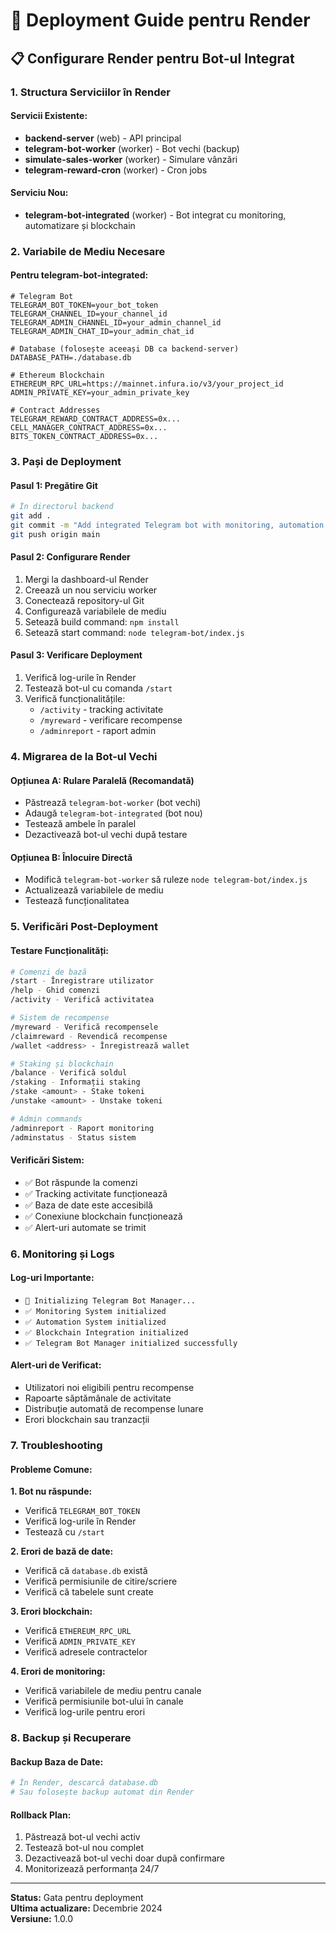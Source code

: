 # 🚀 Deployment Guide pentru Render

## 📋 Configurare Render pentru Bot-ul Integrat

### 1. **Structura Serviciilor în Render**

#### **Servicii Existente:**
- **backend-server** (web) - API principal
- **telegram-bot-worker** (worker) - Bot vechi (backup)
- **simulate-sales-worker** (worker) - Simulare vânzări
- **telegram-reward-cron** (worker) - Cron jobs

#### **Serviciu Nou:**
- **telegram-bot-integrated** (worker) - Bot integrat cu monitoring, automatizare și blockchain

### 2. **Variabile de Mediu Necesare**

#### **Pentru telegram-bot-integrated:**
```env
# Telegram Bot
TELEGRAM_BOT_TOKEN=your_bot_token
TELEGRAM_CHANNEL_ID=your_channel_id
TELEGRAM_ADMIN_CHANNEL_ID=your_admin_channel_id
TELEGRAM_ADMIN_CHAT_ID=your_admin_chat_id

# Database (folosește aceeași DB ca backend-server)
DATABASE_PATH=./database.db

# Ethereum Blockchain
ETHEREUM_RPC_URL=https://mainnet.infura.io/v3/your_project_id
ADMIN_PRIVATE_KEY=your_admin_private_key

# Contract Addresses
TELEGRAM_REWARD_CONTRACT_ADDRESS=0x...
CELL_MANAGER_CONTRACT_ADDRESS=0x...
BITS_TOKEN_CONTRACT_ADDRESS=0x...
```

### 3. **Pași de Deployment**

#### **Pasul 1: Pregătire Git**
```bash
# În directorul backend
git add .
git commit -m "Add integrated Telegram bot with monitoring, automation and blockchain"
git push origin main
```

#### **Pasul 2: Configurare Render**
1. Mergi la dashboard-ul Render
2. Creează un nou serviciu worker
3. Conectează repository-ul Git
4. Configurează variabilele de mediu
5. Setează build command: `npm install`
6. Setează start command: `node telegram-bot/index.js`

#### **Pasul 3: Verificare Deployment**
1. Verifică log-urile în Render
2. Testează bot-ul cu comanda `/start`
3. Verifică funcționalitățile:
   - `/activity` - tracking activitate
   - `/myreward` - verificare recompense
   - `/adminreport` - raport admin

### 4. **Migrarea de la Bot-ul Vechi**

#### **Opțiunea A: Rulare Paralelă (Recomandată)**
- Păstrează `telegram-bot-worker` (bot vechi)
- Adaugă `telegram-bot-integrated` (bot nou)
- Testează ambele în paralel
- Dezactivează bot-ul vechi după testare

#### **Opțiunea B: Înlocuire Directă**
- Modifică `telegram-bot-worker` să ruleze `node telegram-bot/index.js`
- Actualizează variabilele de mediu
- Testează funcționalitatea

### 5. **Verificări Post-Deployment**

#### **Testare Funcționalități:**
```bash
# Comenzi de bază
/start - Înregistrare utilizator
/help - Ghid comenzi
/activity - Verifică activitatea

# Sistem de recompense
/myreward - Verifică recompensele
/claimreward - Revendică recompense
/wallet <address> - Înregistrează wallet

# Staking și blockchain
/balance - Verifică soldul
/staking - Informații staking
/stake <amount> - Stake tokeni
/unstake <amount> - Unstake tokeni

# Admin commands
/adminreport - Raport monitoring
/adminstatus - Status sistem
```

#### **Verificări Sistem:**
- ✅ Bot răspunde la comenzi
- ✅ Tracking activitate funcționează
- ✅ Baza de date este accesibilă
- ✅ Conexiune blockchain funcționează
- ✅ Alert-uri automate se trimit

### 6. **Monitoring și Logs**

#### **Log-uri Importante:**
- `🚀 Initializing Telegram Bot Manager...`
- `✅ Monitoring System initialized`
- `✅ Automation System initialized`
- `✅ Blockchain Integration initialized`
- `✅ Telegram Bot Manager initialized successfully`

#### **Alert-uri de Verificat:**
- Utilizatori noi eligibili pentru recompense
- Rapoarte săptămânale de activitate
- Distribuție automată de recompense lunare
- Erori blockchain sau tranzacții

### 7. **Troubleshooting**

#### **Probleme Comune:**

**1. Bot nu răspunde:**
- Verifică `TELEGRAM_BOT_TOKEN`
- Verifică log-urile în Render
- Testează cu `/start`

**2. Erori de bază de date:**
- Verifică că `database.db` există
- Verifică permisiunile de citire/scriere
- Verifică că tabelele sunt create

**3. Erori blockchain:**
- Verifică `ETHEREUM_RPC_URL`
- Verifică `ADMIN_PRIVATE_KEY`
- Verifică adresele contractelor

**4. Erori de monitoring:**
- Verifică variabilele de mediu pentru canale
- Verifică permisiunile bot-ului în canale
- Verifică log-urile pentru erori

### 8. **Backup și Recuperare**

#### **Backup Baza de Date:**
```bash
# În Render, descarcă database.db
# Sau folosește backup automat din Render
```

#### **Rollback Plan:**
1. Păstrează bot-ul vechi activ
2. Testează bot-ul nou complet
3. Dezactivează bot-ul vechi doar după confirmare
4. Monitorizează performanța 24/7

---

**Status:** Gata pentru deployment  
**Ultima actualizare:** Decembrie 2024  
**Versiune:** 1.0.0 